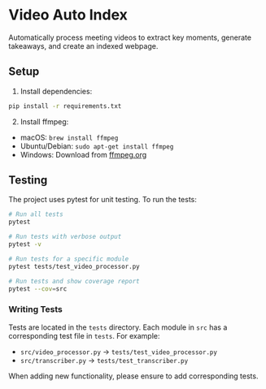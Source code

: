 # Video Auto Index

Automatically process meeting videos to extract key moments, generate takeaways, and create an indexed webpage.

## Setup

1. Install dependencies:
```bash
pip install -r requirements.txt
```

2. Install ffmpeg:
- macOS: `brew install ffmpeg`
- Ubuntu/Debian: `sudo apt-get install ffmpeg`
- Windows: Download from [ffmpeg.org](https://ffmpeg.org/download.html)

## Testing

The project uses pytest for unit testing. To run the tests:

```bash
# Run all tests
pytest

# Run tests with verbose output
pytest -v

# Run tests for a specific module
pytest tests/test_video_processor.py

# Run tests and show coverage report
pytest --cov=src
```

### Writing Tests

Tests are located in the `tests` directory. Each module in `src` has a corresponding test file in `tests`. For example:
- `src/video_processor.py` → `tests/test_video_processor.py`
- `src/transcriber.py` → `tests/test_transcriber.py`

When adding new functionality, please ensure to add corresponding tests.

